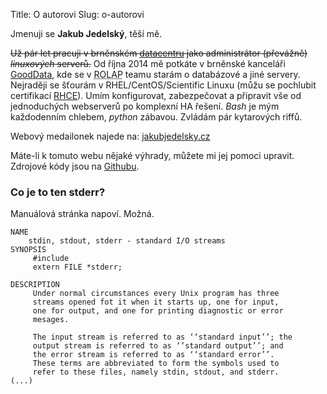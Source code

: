Title: O autorovi
Slug: o-autorovi

Jmenuji se **Jakub Jedelský**, těší mě.

<del>Už pár let pracuji v brněnském [datacentru](http://www.master.cz) jako administrátor (převážně) *linuxových* serverů.</del> Od října 2014 mě potkáte v brněnské kanceláři [GoodData](http://www.gooddata.com), kde se v <abbr title="Relational Online Analytical Processing">ROLAP</abbr> teamu starám o databázové a jiné servery. Nejraději se šťourám v RHEL/CentOS/Scientific Linuxu (můžu se pochlubit certifikací [RHCE](https://www.redhat.com/wapps/training/certification/verify.html?certNumber=111-122-990&isSearch=False&verify=Verify)). Umím konfigurovat, zabezpečovat a připravit vše od jednoduchých webserverů po komplexní HA řešení. *Bash* je mým každodenním chlebem, *python* zábavou. Zvládám pár kytarových riffů.

Webový medailonek najede na: [jakubjedelsky.cz](http://www.jakubjedelsky.cz)

Máte-li k tomuto webu nějaké výhrady, můžete mi jej pomoci upravit. Zdrojové kódy jsou na [Githubu](https://github.com/jakubjedelsky/stderr.cz).

### Co je to ten stderr?
Manuálová stránka napoví. Možná.
```text
NAME
    stdin, stdout, stderr - standard I/O streams
SYNOPSIS
     #include
     extern FILE *stderr;
 
DESCRIPTION
     Under normal circumstances every Unix program has three
     streams opened fot it when it starts up, one for input,
     one for output, and one for printing diagnostic or error
     mesages.
 
     The input stream is referred to as ‘‘standard input’’; the
     output stream is referred to as ‘‘standard output’’; and
     the error stream is referred to as ‘‘standard error’’.
     These terms are abbreviated to form the symbols used to
     refer to these files, namely stdin, stdout, and stderr.
(...)
```
